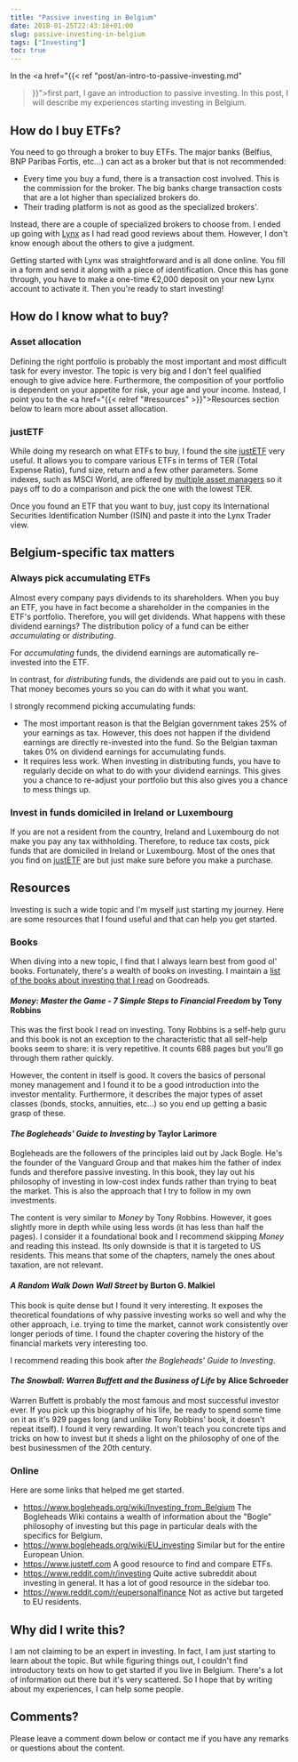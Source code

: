 ```yaml
---
title: "Passive investing in Belgium"
date: 2018-01-25T22:43:18+01:00
slug: passive-investing-in-belgium
tags: ["Investing"]
toc: true
---
```


In the <a href="{{< ref "post/an-intro-to-passive-investing.md"
>}}">first part</a>, I gave an introduction to passive investing. In this post,
I will describe my experiences starting investing in Belgium.

## How do I buy ETFs?
You need to go through a broker to buy ETFs. The major banks (Belfius, BNP
Paribas Fortis, etc...) can act as a broker but that is not recommended:

* Every time you buy a fund, there is a transaction cost involved. This is the
  commission for the broker. The big banks charge transaction costs that are a
  lot higher than specialized brokers do.
* Their trading platform is not as good as the specialized brokers'.

Instead, there are a couple of specialized brokers to choose from. I ended up
going with [Lynx](https://www.lynx.be/) as I had read good reviews about them.
However, I don't know enough about the others to give a judgment.

Getting started with Lynx was straightforward and is all done online. You fill
in a form and send it along with a piece of identification. Once this has gone
through, you have to make a one-time €2,000 deposit on your new Lynx account to
activate it. Then you're ready to start investing!

## How do I know what to buy?
### Asset allocation
Defining the right portfolio is probably the most important and most difficult
task for every investor. The topic is very big and I don't feel qualified enough
to give advice here. Furthermore, the composition of your portfolio is dependent
on your appetite for risk, your age and your income. Instead, I point you to
the <a href="{{< relref "#resources" >}}">Resources</a> section below to learn
more about asset allocation.

### justETF
While doing my research on what ETFs to buy, I found the site
[justETF](https://www.justetf.com/en/) very useful. It allows you to compare
various ETFs in terms of TER (Total Expense Ratio), fund size, return and a few
other parameters. Some indexes, such as MSCI World, are offered by [multiple asset managers](https://www.justetf.com/en/how-to/msci-world-etfs.html) so it
pays off to do a comparison and pick the one with the lowest TER.

Once you found an ETF that you want to buy, just copy its International
Securities Identification Number (ISIN) and paste it into the Lynx Trader view.

## Belgium-specific tax matters
### Always pick accumulating ETFs
Almost every company pays dividends to its shareholders. When you buy an ETF,
you have in fact become a shareholder in the companies in the ETF's portfolio.
Therefore, you will get dividends. What happens with these dividend earnings?
The distribution policy of a fund can be either _accumulating_ or
_distributing_.

For _accumulating_ funds, the dividend earnings are automatically re-invested
into the ETF.

In contrast, for _distributing_ funds, the dividends are paid out to you in
cash. That money becomes yours so you can do with it what you want.

I strongly recommend picking accumulating funds:

* The most important reason is that the Belgian government takes 25% of your
  earnings as tax. However, this does not happen if the dividend earnings are
  directly re-invested into the fund. So the Belgian taxman takes 0% on dividend
  earnings for accumulating funds.
* It requires less work. When investing in distributing funds, you have to
  regularly decide on what to do with your dividend earnings. This gives you a
  chance to re-adjust your portfolio but this also gives you a chance to mess
  things up.

### Invest in funds domiciled in Ireland or Luxembourg
If you are not a resident from the country, Ireland and Luxembourg do not make
you pay any tax withholding. Therefore, to reduce tax costs, pick funds that are
domiciled in Ireland or Luxembourg. Most of the ones that you find on
[justETF](https://www.justetf.com/en) are but just make sure before you make a
purchase.

## Resources
Investing is such a wide topic and I'm myself just starting my journey. Here are
some resources that I found useful and that can help you get started.

### Books
When diving into a new topic, I find that I always learn best from good ol'
books. Fortunately, there's a wealth of books on investing. I maintain a [list of the books about investing that I read](https://www.goodreads.com/list/show/120281.Books_about_investing)
on Goodreads.

#### _Money: Master the Game - 7 Simple Steps to Financial Freedom_ by Tony Robbins
This was the first book I read on investing. Tony Robbins is a self-help guru
and this book is not an exception to the characteristic that all self-help books
seem to share: it is very repetitive. It counts 688 pages but you'll go through
them rather quickly.

However, the content in itself is good. It covers the basics of personal money
management and I found it to be a good introduction into the investor mentality.
Furthermore, it describes the major types of asset classes (bonds, stocks,
annuities, etc...) so you end up getting a basic grasp of these.

#### _The Bogleheads' Guide to Investing_ by Taylor Larimore
Bogleheads are the followers of the principles laid out by Jack Bogle. He's the
founder of the Vanguard Group and that makes him the father of index funds and
therefore passive investing. In this book, they lay out his philosophy of
investing in low-cost index funds rather than trying to beat the market. This is
also the approach that I try to follow in my own investments.

The content is very similar to _Money_ by Tony Robbins. However, it goes
slightly more in depth while using less words (it has less than half the pages).
I consider it a foundational book and I recommend skipping _Money_ and reading
this instead. Its only downside is that it is targeted to US residents. This
means that some of the chapters, namely the ones about taxation, are not
relevant.

#### _A Random Walk Down Wall Street_ by Burton G. Malkiel
This book is quite dense but I found it very interesting. It exposes the
theoretical foundations of why passive investing works so well and why the other
approach, i.e. trying to time the market, cannot work consistently over longer
periods of time. I found the chapter covering the history of the financial
markets very interesting too.

I recommend reading this book after _the Bogleheads' Guide to Investing_.

#### _The Snowball: Warren Buffett and the Business of Life_ by Alice Schroeder
Warren Buffett is probably the most famous and most successful investor ever. If
you pick up this biography of his life, be ready to spend some time on it as
it's 929 pages long (and unlike Tony Robbins' book, it doesn't repeat itself).
I found it very rewarding. It won't teach you concrete tips and tricks on how to
invest but it sheds a light on the philosophy of one of the best businessmen of
the 20th century.

### Online
Here are some links that helped me get started.

- <https://www.bogleheads.org/wiki/Investing_from_Belgium> The Bogleheads Wiki
  contains a wealth of information about the "Bogle" philosophy of investing but
  this page in particular deals with the specifics for Belgium.
- <https://www.bogleheads.org/wiki/EU_investing> Similar but for the entire
  European Union.
- <https://www.justetf.com> A good resource to find and compare ETFs.
- <https://www.reddit.com/r/investing> Quite active subreddit about investing
  in general. It has a lot of good resource in the sidebar too.
- <https://www.reddit.com/r/eupersonalfinance> Not as active but targeted to EU
  residents.


## Why did I write this?
I am not claiming to be an expert in investing. In fact, I am just starting to
learn about the topic. But while figuring things out, I couldn't find
introductory texts on how to get started if you live in Belgium. There's a lot
of information out there but it's very scattered. So I hope that by writing
about my experiences, I can help some people.

## Comments?
Please leave a comment down below or contact me if you have any remarks or
questions about the content.
